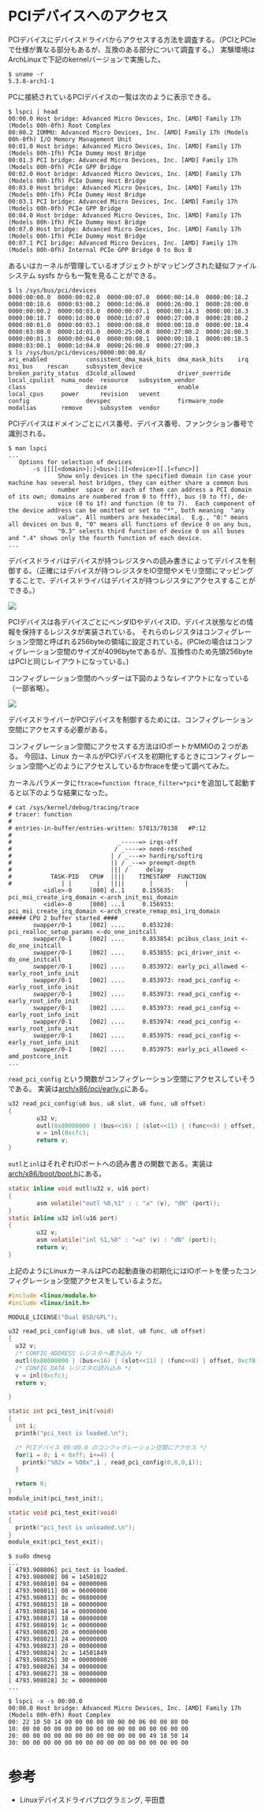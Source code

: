 # PCIデバイスへのアクセス

PCIデバイスにデバイスドライバからアクセスする方法を調査する。（PCIとPCIeで仕様が異なる部分もあるが、互換のある部分について調査する。）
実験環境はArchLinuxで下記のkernelバージョンで実施した。

```
$ uname -r
5.3.8-arch1-1
```

PCに接続されているPCIデバイスの一覧は次のように表示できる。

```
$ lspci | head
00:00.0 Host bridge: Advanced Micro Devices, Inc. [AMD] Family 17h (Models 00h-0fh) Root Complex
00:00.2 IOMMU: Advanced Micro Devices, Inc. [AMD] Family 17h (Models 00h-0fh) I/O Memory Management Unit
00:01.0 Host bridge: Advanced Micro Devices, Inc. [AMD] Family 17h (Models 00h-1fh) PCIe Dummy Host Bridge
00:01.3 PCI bridge: Advanced Micro Devices, Inc. [AMD] Family 17h (Models 00h-0fh) PCIe GPP Bridge
00:02.0 Host bridge: Advanced Micro Devices, Inc. [AMD] Family 17h (Models 00h-1fh) PCIe Dummy Host Bridge
00:03.0 Host bridge: Advanced Micro Devices, Inc. [AMD] Family 17h (Models 00h-1fh) PCIe Dummy Host Bridge
00:03.1 PCI bridge: Advanced Micro Devices, Inc. [AMD] Family 17h (Models 00h-0fh) PCIe GPP Bridge
00:04.0 Host bridge: Advanced Micro Devices, Inc. [AMD] Family 17h (Models 00h-1fh) PCIe Dummy Host Bridge
00:07.0 Host bridge: Advanced Micro Devices, Inc. [AMD] Family 17h (Models 00h-1fh) PCIe Dummy Host Bridge
00:07.1 PCI bridge: Advanced Micro Devices, Inc. [AMD] Family 17h (Models 00h-0fh) Internal PCIe GPP Bridge 0 to Bus B
```

あるいはカーネルが管理しているオブジェクトがマッピングされた疑似ファイルシステム sysfs からも一覧を見ることができる。

```
$ ls /sys/bus/pci/devices 
0000:00:00.0  0000:00:02.0  0000:00:07.0  0000:00:14.0  0000:00:18.2  0000:00:18.6  0000:03:00.2  0000:1d:06.0  0000:26:00.1  0000:28:00.0
0000:00:00.2  0000:00:03.0  0000:00:07.1  0000:00:14.3  0000:00:18.3  0000:00:18.7  0000:1d:00.0  0000:1d:07.0  0000:27:00.0  0000:28:00.2
0000:00:01.0  0000:00:03.1  0000:00:08.0  0000:00:18.0  0000:00:18.4  0000:03:00.0  0000:1d:01.0  0000:25:00.0  0000:27:00.2  0000:28:00.3
0000:00:01.3  0000:00:04.0  0000:00:08.1  0000:00:18.1  0000:00:18.5  0000:03:00.1  0000:1d:04.0  0000:26:00.0  0000:27:00.3
$ ls /sys/bus/pci/devices/0000:00:00.0/ 
ari_enabled           consistent_dma_mask_bits  dma_mask_bits    irq            msi_bus    rescan     subsystem_device
broken_parity_status  d3cold_allowed            driver_override  local_cpulist  numa_node  resource   subsystem_vendor
class                 device                    enable           local_cpus     power      revision   uevent
config                devspec                   firmware_node    modalias       remove     subsystem  vendor
```

PCIデバイスはドメインごとにバス番号、デバイス番号、ファンクション番号で識別される。

```
$ man lspci
...
   Options for selection of devices
       -s [[[[<domain>]:]<bus>]:][<device>][.[<func>]]
              Show only devices in the specified domain (in case your machine has several host bridges, they can either share a common bus
              number  space  or each of them can address a PCI domain of its own; domains are numbered from 0 to ffff), bus (0 to ff), de‐
              vice (0 to 1f) and function (0 to 7).  Each component of the device address can be omitted or set to "*", both meaning  "any
              value". All numbers are hexadecimal.  E.g., "0:" means all devices on bus 0, "0" means all functions of device 0 on any bus,
              "0.3" selects third function of device 0 on all buses and ".4" shows only the fourth function of each device.
...
```

デバイスドライバはデバイスが持つレジスタへの読み書きによってデバイスを制御する。（正確にはデバイスが持つレジスタをIO空間やメモリ空間にマッピングすることで、デバイスドライバはデバイスが持つレジスタにアクセスすることができる。）

![](./img/dri_dev.png)

PCIデバイスは各デバイスごとにベンダIDやデバイスID、デバイス状態などの情報を保持するレジスタが実装されている。
それらのレジスタはコンフィグレーション空間と呼ばれる256byteの領域に設定されている。(PCIeの場合はコンフィグレーション空間のサイズが4096byteであるが、互換性のため先頭256byteはPCIと同じレイアウトになっている。)

コンフィグレーション空間のヘッダーは下図のようなレイアウトになっている（一部省略）。

![](./img/config_header.png)

デバイスドライバーがPCIデバイスを制御するためには、コンフィグレーション空間にアクセスする必要がある。

コンフィグレーション空間にアクセスする方法はIOポートかMMIOの２つがある。
今回は、Linux カーネルがPCIデバイスを初期化するときにコンフィグレーション空間へどのようにアクセスしているかftraceを使って調べてみた。

カーネルパラメータに`ftrace=function ftrace_filter=*pci*`を追加して起動すると以下のような結果になった。

```
# cat /sys/kernel/debug/tracing/trace
# tracer: function
#
# entries-in-buffer/entries-written: 57813/70138   #P:12
#
#                              _-----=> irqs-off
#                             / _----=> need-resched
#                            | / _---=> hardirq/softirq
#                            || / _--=> preempt-depth
#                            ||| /     delay
#           TASK-PID   CPU#  ||||    TIMESTAMP  FUNCTION
#              | |       |   ||||       |         |
          <idle>-0     [000] d..1     0.155635: pci_msi_create_irq_domain <-arch_init_msi_domain
          <idle>-0     [000] ...1     0.156933: pci_msi_create_irq_domain <-arch_create_remap_msi_irq_domain
##### CPU 2 buffer started ####
       swapper/0-1     [002] ....     0.853238: pci_realloc_setup_params <-do_one_initcall
       swapper/0-1     [002] ....     0.853854: pcibus_class_init <-do_one_initcall
       swapper/0-1     [002] ....     0.853855: pci_driver_init <-do_one_initcall
       swapper/0-1     [002] ....     0.853972: early_pci_allowed <-early_root_info_init
       swapper/0-1     [002] ....     0.853973: read_pci_config <-early_root_info_init
       swapper/0-1     [002] ....     0.853973: read_pci_config <-early_root_info_init
       swapper/0-1     [002] ....     0.853973: read_pci_config <-early_root_info_init
       swapper/0-1     [002] ....     0.853974: read_pci_config <-early_root_info_init
       swapper/0-1     [002] ....     0.853975: read_pci_config <-early_root_info_init
       swapper/0-1     [002] ....     0.853975: early_pci_allowed <-amd_postcore_init
...
```

`read_pci_config` という関数がコンフィグレーション空間にアクセスしていそうである。
実装は[arch/x86/pci/early.c](https://git.kernel.org/pub/scm/linux/kernel/git/torvalds/linux.git/tree/arch/x86/pci/early.c?h=v5.3#n11)にある。

```c
u32 read_pci_config(u8 bus, u8 slot, u8 func, u8 offset)
{
        u32 v;
        outl(0x80000000 | (bus<<16) | (slot<<11) | (func<<8) | offset, 0xcf8);
        v = inl(0xcfc);
        return v;
}
```

`outl`と`inl`はそれぞれIOポートへの読み書きの関数である。実装は[arch/x86/boot/boot.h](https://git.kernel.org/pub/scm/linux/kernel/git/torvalds/linux.git/tree/arch/x86/boot/boot.h?h=v5.3#n63)にある。

```c
static inline void outl(u32 v, u16 port)
{
        asm volatile("outl %0,%1" : : "a" (v), "dN" (port));
}
static inline u32 inl(u16 port)
{
        u32 v;
        asm volatile("inl %1,%0" : "=a" (v) : "dN" (port));
        return v;
}
```

上記のようにLinuxカーネルはPCの起動直後の初期化にはIOポートを使ったコンフィグレーション空間アクセスをしているようだ。

```c
#include <linux/module.h>
#include <linux/init.h>

MODULE_LICENSE("Dual BSD/GPL");

u32 read_pci_config(u8 bus, u8 slot, u8 func, u8 offset)
{
  u32 v;
  /* CONFIG_ADDRESS レジスタへ書き込み */
  outl(0x80000000 | (bus<<16) | (slot<<11) | (func<<8) | offset, 0xcf8);
  /* CONFIG_DATA レジスタの読み込み */
  v = inl(0xcfc);
  return v;

}

static int pci_test_init(void)
{
  int i;
  printk("pci_test is loaded.\n");

  /* PCIデバイス 00:00.0 のコンフィグレーション空間にアクセス */
  for(i = 0; i < 0xff; i+=4) {
    printk("%02x = %08x",i , read_pci_config(0,0,0,i));
  }

  return 0;
}
module_init(pci_test_init);

static void pci_test_exit(void)
{
  printk("pci_test is unloaded.\n");
}
module_exit(pci_test_exit);
```

```
$ sudo dmesg
...
[ 4793.908006] pci_test is loaded.
[ 4793.908008] 00 = 14501022
[ 4793.908010] 04 = 00000000
[ 4793.908011] 08 = 06000000
[ 4793.908013] 0c = 00800000
[ 4793.908015] 10 = 00000000
[ 4793.908016] 14 = 00000000
[ 4793.908017] 18 = 00000000
[ 4793.908019] 1c = 00000000
[ 4793.908020] 20 = 00000000
[ 4793.908021] 24 = 00000000
[ 4793.908023] 28 = 00000000
[ 4793.908024] 2c = 14501849
[ 4793.908025] 30 = 00000000
[ 4793.908026] 34 = 00000000
[ 4793.908027] 38 = 00000000
[ 4793.908028] 3c = 00000000
...
```

```
$ lspci -x -s 00:00.0       
00:00.0 Host bridge: Advanced Micro Devices, Inc. [AMD] Family 17h (Models 00h-0fh) Root Complex
00: 22 10 50 14 00 00 00 00 00 00 00 06 00 00 80 00
10: 00 00 00 00 00 00 00 00 00 00 00 00 00 00 00 00
20: 00 00 00 00 00 00 00 00 00 00 00 00 49 18 50 14
30: 00 00 00 00 00 00 00 00 00 00 00 00 00 00 00 00
```

# 参考
- Linuxデバイスドライバプログラミング, 平田豊
